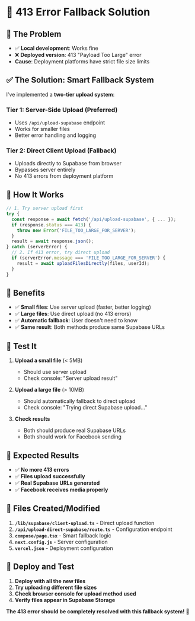 # 🔧 413 Error Fallback Solution

## 🚨 **The Problem**

- ✅ **Local development**: Works fine
- ❌ **Deployed version**: 413 "Payload Too Large" error
- **Cause**: Deployment platforms have strict file size limits

## ✅ **The Solution: Smart Fallback System**

I've implemented a **two-tier upload system**:

### **Tier 1: Server-Side Upload** (Preferred)
- Uses `/api/upload-supabase` endpoint
- Works for smaller files
- Better error handling and logging

### **Tier 2: Direct Client Upload** (Fallback)
- Uploads directly to Supabase from browser
- Bypasses server entirely
- No 413 errors from deployment platform

## 🚀 **How It Works**

```javascript
// 1. Try server upload first
try {
  const response = await fetch('/api/upload-supabase', { ... });
  if (response.status === 413) {
    throw new Error('FILE_TOO_LARGE_FOR_SERVER');
  }
  result = await response.json();
} catch (serverError) {
  // 2. If 413 error, try direct upload
  if (serverError.message === 'FILE_TOO_LARGE_FOR_SERVER') {
    result = await uploadFilesDirectly(files, userId);
  }
}
```

## 🎯 **Benefits**

- ✅ **Small files**: Use server upload (faster, better logging)
- ✅ **Large files**: Use direct upload (no 413 errors)
- ✅ **Automatic fallback**: User doesn't need to know
- ✅ **Same result**: Both methods produce same Supabase URLs

## 🧪 **Test It**

1. **Upload a small file** (< 5MB)
   - Should use server upload
   - Check console: "Server upload result"

2. **Upload a large file** (> 10MB)
   - Should automatically fallback to direct upload
   - Check console: "Trying direct Supabase upload..."

3. **Check results**
   - Both should produce real Supabase URLs
   - Both should work for Facebook sending

## 🎉 **Expected Results**

- ✅ **No more 413 errors**
- ✅ **Files upload successfully**
- ✅ **Real Supabase URLs generated**
- ✅ **Facebook receives media properly**

## 🔧 **Files Created/Modified**

1. **`/lib/supabase/client-upload.ts`** - Direct upload function
2. **`/api/upload-direct-supabase/route.ts`** - Configuration endpoint
3. **`compose/page.tsx`** - Smart fallback logic
4. **`next.config.js`** - Server configuration
5. **`vercel.json`** - Deployment configuration

## 🚀 **Deploy and Test**

1. **Deploy with all the new files**
2. **Try uploading different file sizes**
3. **Check browser console for upload method used**
4. **Verify files appear in Supabase Storage**

**The 413 error should be completely resolved with this fallback system!** 🚀
